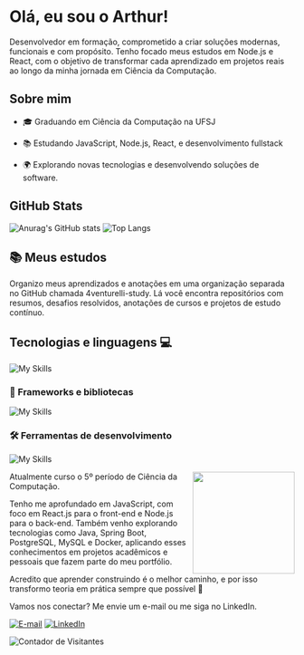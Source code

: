# Olá, eu sou o Arthur!
Desenvolvedor em formação, comprometido a criar soluções modernas, funcionais e com propósito.
Tenho focado meus estudos em Node.js e React, com o objetivo de transformar cada aprendizado em projetos reais ao longo da minha jornada em Ciência da Computação.

## Sobre mim
* 🎓 Graduando em Ciência da Computação na UFSJ
* 📚 Estudando JavaScript, Node.js, React, e desenvolvimento fullstack


* 🌍 Explorando novas tecnologias e desenvolvendo soluções de software.

## GitHub Stats
![Anurag's GitHub stats](https://github-readme-stats.vercel.app/api?username=4venturelli&show_icons=true&theme=radical)
![Top Langs](https://github-readme-stats.vercel.app/api/top-langs/?username=4venturelli&layout=compact&theme=radical&count=6)

## __📚 Meus estudos__
Organizo meus aprendizados e anotações em uma organização separada no GitHub chamada 4venturelli-study.
Lá você encontra repositórios com resumos, desafios resolvidos, anotações de cursos e projetos de estudo contínuo.

## Tecnologias e linguagens 💻

![My Skills](https://skillicons.dev/icons?i=html,css,js,c)

### 🚀 Frameworks e bibliotecas

![My Skills](https://skillicons.dev/icons?i=react,nodejs,express,)

### 🛠️ Ferramentas de desenvolvimento

![My Skills](https://skillicons.dev/icons?i=vscode,figma,git,github)

<img src="https://media.giphy.com/media/j2pOGeGYKe2xCCKwfi/giphy.gif" width="180" align="right"/>

Atualmente curso o 5º período de Ciência da Computação.

Tenho me aprofundado em JavaScript, com foco em React.js para o front-end e Node.js para o back-end. Também venho explorando tecnologias como Java, Spring Boot, PostgreSQL, MySQL e Docker, aplicando esses conhecimentos em projetos acadêmicos e pessoais que fazem parte do meu portfólio.

Acredito que aprender construindo é o melhor caminho, e por isso transformo teoria em prática sempre que possível 🚀

Vamos nos conectar? Me envie um e-mail ou me siga no LinkedIn.

[![E-mail](https://img.shields.io/badge/Email-D14836?style=for-the-badge&logo=microsoftoutlook&logoColor=white)](mailto:arthur_venturelli@outlooklcom)
[![LinkedIn](https://img.shields.io/badge/LinkedIn-0077B5?style=for-the-badge&logo=linkedin&logoColor=white)](https://www.linkedin.com/in/arthur-venturelli/)


![Contador de Visitantes](https://komarev.com/ghpvc/?username=4venturelli&label=visitors&color=blueviolet&style=for-the-badge)
